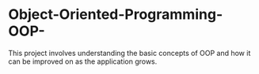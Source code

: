 # Object-Oriented-Programming-OOP-
This project involves understanding the basic concepts of OOP and how it can be improved on as the application grows.
